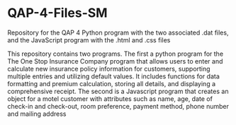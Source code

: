 # QAP-4-Files-SM
Repository for the QAP 4 Python program with the two associated .dat files, and the JavaScript program with the .html and .css files

This repository contains two programs. The first a python program for the The One Stop Insurance Company program that allows users to enter and calculate new insurance policy information for customers, supporting multiple entries and utilizing default values. It includes functions for data formatting and premium calculation, storing all details, and displaying a comprehensive receipt. The second is a Javascript program that creates an object for a motel customer with attributes such as name, age, date of check-in and check-out, room preference, payment method, phone number and mailing address
